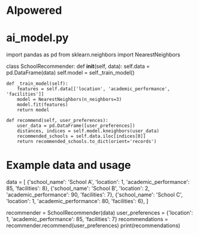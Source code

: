 # AIpowered
# ai_model.py
import pandas as pd
from sklearn.neighbors import NearestNeighbors

class SchoolRecommender:
    def __init__(self, data):
        self.data = pd.DataFrame(data)
        self.model = self._train_model()

    def _train_model(self):
        features = self.data[['location', 'academic_performance', 'facilities']]
        model = NearestNeighbors(n_neighbors=3)
        model.fit(features)
        return model

    def recommend(self, user_preferences):
        user_data = pd.DataFrame([user_preferences])
        distances, indices = self.model.kneighbors(user_data)
        recommended_schools = self.data.iloc[indices[0]]
        return recommended_schools.to_dict(orient='records')

# Example data and usage
data = [
    {'school_name': 'School A', 'location': 1, 'academic_performance': 85, 'facilities': 8},
    {'school_name': 'School B', 'location': 2, 'academic_performance': 90, 'facilities': 7},
    {'school_name': 'School C', 'location': 1, 'academic_performance': 80, 'facilities': 6},
]

recommender = SchoolRecommender(data)
user_preferences = {'location': 1, 'academic_performance': 85, 'facilities': 7}
recommendations = recommender.recommend(user_preferences)
print(recommendations)
